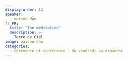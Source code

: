 ```yaml
---
display-order: 13
speaker:
  - maison-dao
fr_FR:
  title: "Thé méditation"
  description: >-
    Terre de Ciel
image: maison-dao
categories:
  - cérémonie et conférence - du vendredi au dimanche
---
```


